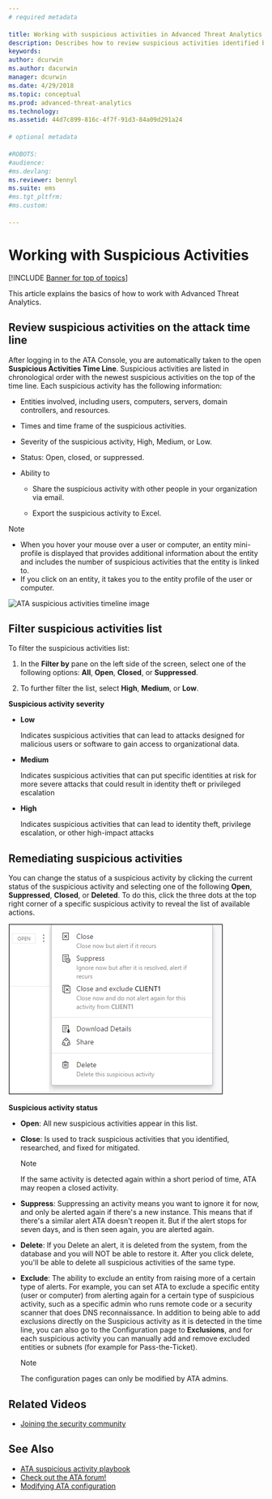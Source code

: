 ```yaml
---
# required metadata

title: Working with suspicious activities in Advanced Threat Analytics
description: Describes how to review suspicious activities identified by ATA
keywords:
author: dcurwin
ms.author: dacurwin
manager: dcurwin
ms.date: 4/29/2018
ms.topic: conceptual
ms.prod: advanced-threat-analytics
ms.technology:
ms.assetid: 44d7c899-816c-4f7f-91d3-84a09d291a24

# optional metadata

#ROBOTS:
#audience:
#ms.devlang:
ms.reviewer: bennyl
ms.suite: ems
#ms.tgt_pltfrm:
#ms.custom:

---
```


# Working with Suspicious Activities

[!INCLUDE [Banner for top of topics](includes/banner.md)]

This article explains the basics of how to work with Advanced Threat Analytics.

## Review suspicious activities on the attack time line
After logging in to the ATA Console, you are automatically taken to the open **Suspicious Activities Time Line**. Suspicious activities are listed in chronological order with the newest suspicious activities on the top of the time line.
Each suspicious activity has the following information:

- Entities involved, including users, computers, servers, domain controllers, and resources.

- Times and time frame of the suspicious activities.

- Severity of the suspicious activity, High, Medium, or Low.

- Status: Open, closed, or suppressed.

- Ability to

    - Share the suspicious activity with other people in your organization via email.

    - Export the suspicious activity to Excel.

> [!NOTE]
> - When you hover your mouse over a user or computer, an entity mini-profile is displayed that provides additional information about the entity and includes the number of suspicious activities that the entity is linked to.
> - If you click on an entity, it takes you to the entity profile of the user or computer.

![ATA suspicious activities timeline image](media/ATA-Suspicious-Activity-Timeline.JPG)

## Filter suspicious activities list
To filter the suspicious activities list:

1. In the **Filter by** pane on the left side of the screen, select one of the following options: **All**, **Open**, **Closed**, or **Suppressed**.

1. To further filter the list, select **High**, **Medium**, or **Low**.

**Suspicious activity severity**

-   **Low**

    Indicates suspicious activities that can lead to attacks designed for malicious users or software to gain access to organizational data.

-   **Medium**

    Indicates suspicious activities that can put specific identities at risk for more severe attacks that could result in identity theft or privileged escalation

-   **High**

    Indicates suspicious activities that can lead to identity theft, privilege escalation, or other high-impact attacks


## Remediating suspicious activities
You can change the status of a suspicious activity by clicking the current status of the suspicious activity and selecting one of the following **Open**, **Suppressed**, **Closed**, or **Deleted**.
To do this, click the three dots at the top right corner of a specific suspicious activity to reveal the list of available actions.

![ATA Actions for suspicious activities](media/sa-actions.png)

**Suspicious activity status**

- **Open**: All new suspicious activities appear in this list.

- **Close**: Is used to track suspicious activities that you identified, researched, and fixed for mitigated.

  > [!NOTE]
  > If the same activity is detected again within a short period of time, ATA may reopen a closed activity.

- **Suppress**: Suppressing an activity means you want to ignore it for now, and only be alerted again if there's a new instance. This means that if there's a similar alert ATA doesn't reopen it. But if the alert stops for seven days, and is then seen again, you are alerted again.

- **Delete**: If you Delete an alert, it is deleted from the system, from the database and you will NOT be able to restore it. After you click delete, you'll be able to delete all suspicious activities of the same type.

- **Exclude**: The ability to exclude an entity from raising more of a certain type of alerts. For example, you can set ATA to exclude a specific entity (user or computer) from alerting again for a certain type of suspicious activity, such as a specific admin who runs remote code or a security scanner that does DNS reconnaissance. In addition to being able to add exclusions directly on the Suspicious activity as it is detected in the time line, you can also go to the Configuration page to **Exclusions**, and for each suspicious activity you can manually add and remove excluded entities or subnets (for example for Pass-the-Ticket). 
  > [!NOTE]
  > The configuration pages can only be modified by ATA admins.


## Related Videos
- [Joining the security community](https://channel9.msdn.com/Shows/Microsoft-Security/Join-the-Security-Community)


## See Also
- [ATA suspicious activity playbook](/samples/browse/?redirectedfrom=TechNet-Gallery)
- [Check out the ATA forum!](https://social.technet.microsoft.com/Forums/security/home?forum=mata)
- [Modifying ATA configuration](modifying-ata-center-configuration.md)